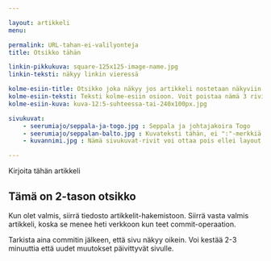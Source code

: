 ```yaml
---

layout: artikkeli
menu: 

permalink: URL-tahan-ei-valilyonteja
title: Otsikko tähän

linkin-pikkukuva: square-125x125-image-name.jpg
linkin-teksti: näkyy linkin vieressä

kolme-esiin-title: Otsikko joka näkyy jos artikkeli nostetaan näkyviin kolme-esiin osioon. 
kolme-esiin-teksti: Teksti kolme-esiin osioon. Voit poistaa nämä 3 riviä jos artikkelia ei esitellä.
kolme-esiin-kuva: kuva-12:5-suhteessa-tai-240x100px.jpg

sivukuvat:
    - seerumiajo/seppala-ja-togo.jpg : Seppala ja johtajakoira Togo
    - seerumiajo/seppalan-balto.jpg : Kuvateksti tähän, ei ":"-merkkiä 
    - kuvannimi.jpg : Nämä sivukuvat-rivit voi ottaa pois ellei layout ole artikkeli-kuvapalkilla  

---
```


Kirjoita tähän artikkeli

## Tämä on 2-tason otsikko

Kun olet valmis, siirrä tiedosto artikkelit-hakemistoon. Siirrä vasta valmis artikkeli, koska se 
menee heti verkkoon kun teet commit-operaation.

Tarkista aina commitin jälkeen, että sivu näkyy oikein. Voi kestää 2-3 minuuttia että uudet 
muutokset päivittyvät sivulle.
 
